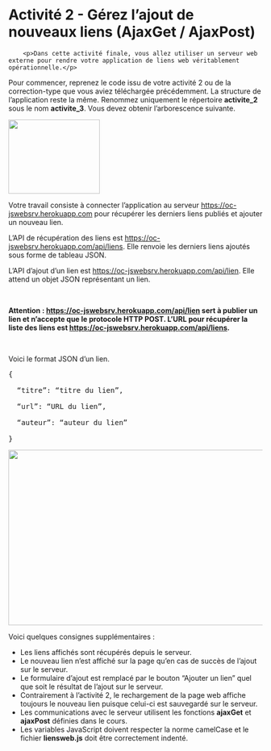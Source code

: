 <!DOCTYPE html>
<!-- saved from url=(0066)http://exercices.openclassrooms.com/assessment/instructions/258554 -->
<html lang="fr"><head>

 
<h1>Activité 2 - Gérez l’ajout de nouveaux liens (AjaxGet / AjaxPost)</h1>
</head>
    
   

  <body>


        <p>Dans cette activité finale, vous allez utiliser un serveur web externe pour rendre votre application de liens web véritablement opérationnelle.</p>
<p>Pour commencer, reprenez le code issu de votre activité 2 ou de la correction-type que vous aviez téléchargée précédemment. La structure de l’application reste la même. Renommez uniquement le répertoire <strong>activite_2</strong> sous le nom <strong>activite_3</strong>. Vous devez obtenir l’arborescence suivante.</p>
<p><img src="https://static.oc-static.com/prod/courses/files/creez-des-pages-web-interactives-avec-javascript/activite3_1.png" alt="" width="181" height="147"></p>
<p>Votre travail consiste à connecter l’application au serveur <a href="https://oc-jswebsrv.herokuapp.com/">https://oc-jswebsrv.herokuapp.com</a> pour récupérer les derniers liens publiés et ajouter un nouveau lien.</p>
<p>L’API de récupération des liens est <a href="https://oc-jswebsrv.herokuapp.com/api/liens">https://oc-jswebsrv.herokuapp.com/api/liens</a>. Elle renvoie les derniers liens ajoutés sous forme de tableau JSON.</p>
<p>L’API d’ajout d’un lien est <a href="https://oc-jswebsrv.herokuapp.com/api/lien">https://oc-jswebsrv.herokuapp.com/api/lien</a>. Elle attend un objet JSON représentant un lien.</p>
<p>&nbsp;</p>
<p><strong>Attention :&nbsp;<a href="https://oc-jswebsrv.herokuapp.com/api/lien">https://oc-jswebsrv.herokuapp.com/api/lien</a>&nbsp;</strong><strong>sert à publier un lien et n’accepte que le protocole HTTP POST. L’URL pour récupérer la liste des liens est <a href="https://oc-jswebsrv.herokuapp.com/api/liens">https://oc-jswebsrv.herokuapp.com/api/liens</a>.</strong></p>
<p>&nbsp;</p>
<p>Voici le format JSON d’un lien.</p>
<pre>{<br>
  “titre”: “titre du lien”,<br>
  “url”: “URL du lien”,<br>
  “auteur”: “auteur du lien”<br>
}</pre>
<p><img src="https://static.oc-static.com/prod/courses/files/creez-des-pages-web-interactives-avec-javascript/activite_3_demo.gif" alt="" width="600" height="348"></p>
<p>Voici quelques consignes supplémentaires :</p>
<ul>
<li>Les liens affichés sont récupérés depuis le serveur.</li>
<li>Le nouveau lien n’est affiché sur la page qu’en cas de succès de l’ajout sur le serveur.</li>
<li>Le formulaire d’ajout est remplacé par le bouton “Ajouter un lien” quel que soit le résultat de l’ajout sur le serveur.</li>
<li>Contrairement à l’activité 2, le rechargement de la page web affiche toujours le nouveau lien puisque celui-ci est sauvegardé sur le serveur.</li>
<li>Les communications avec le serveur utilisent les fonctions <strong>ajaxGet</strong> et <strong>ajaxPost</strong> définies dans le cours.</li>
<li>Les variables JavaScript doivent respecter la norme camelCase et le fichier <strong>liensweb.js</strong> doit être correctement indenté.</li>


</body>
</html>
